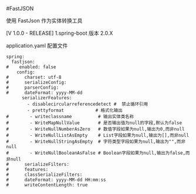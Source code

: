 #FastJSON

使用 FastJson 作为实体转换工具

[V 1.0.0 - RELEASE]
1.spring-boot 版本 2.0.X

application.yaml 配置文件

    spring:
      fastjson:
    #    enabled: false
        config:
    #      charset: utf-8
    #      serializeConfig:
    #      parserConfig:
    #      dateFormat: yyyy-MM-dd
          serializerFeatures:
            - disablecircularreferencedetect #  禁止循环引用
            - prettyformat            # 格式化输出
    #        - writeclassname          # 输出实体类名称
    #        - WriteMapNullValue       # 是否输出值为null的字段,默认为false
    #        - WriteNullNumberAsZero   # 数值字段如果为null,输出为0,而非null
    #        - WriteNullListAsEmpty    # List字段如果为null,输出为[],而非null
    #        - WriteNullStringAsEmpty  # 字符类型字段如果为null,输出为"",而非null
    #        - WriteNullBooleanAsFalse # Boolean字段如果为null,输出为false,而非null
    #      serializeFilters:
    #      features:
    #      classSerializeFilters:
    #      dateFormat: yyyy-MM-dd HH:mm:ss
    #      writeContentLength: true
